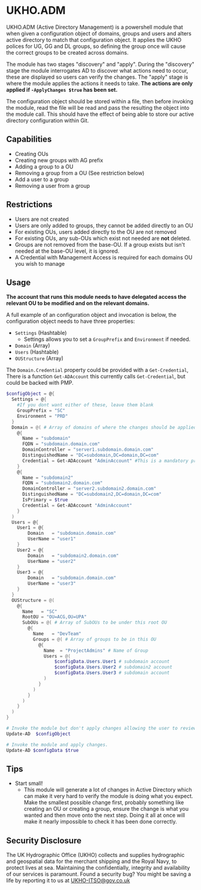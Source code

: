 # UKHO.ADM

UKHO.ADM (Active Directory Management) is a powershell module that when given a configuration object of domains, groups and users and alters active directory to match that configuration object. It applies the UKHO polices for UG, GG and DL groups, so defining the group once will cause the correct groups to be created across domains.

The module has two stages "discovery" and "apply". During the "discovery" stage the module interrogates AD to discover what actions need to occur, these are displayed so users can verify the changes. The "apply" stage is where the module applies the actions it needs to take. **The actions are only applied if `-ApplyChanges $true` has been set.**

The configuration object should be stored within a file, then before invoking the module, read the file will be read and pass the resulting the object into the module call. This should have the effect of being able to store our active directory configuration within Git.

## Capabilities

- Creating OUs
- Creating new groups with AG prefix
- Adding a group to a OU
- Removing a group from a OU (See restriction below)
- Add a user to a group
- Removing a user from a group

## Restrictions

- Users are not created
- Users are only added to groups, they cannot be added directly to an OU
- For existing OUs, users added directly to the OU are not removed
- For existing OUs, any sub-OUs which exist  not needed are **not** deleted.
- Groups are not removed from the base-OU. If a group exists but isn't needed at the base-OU level, it is ignored.
- A Credential with Management Access is required for each domains OU you wish to manage

## Usage

**The account that runs this module needs to have delegated access the relevant OU to be modified and on the relevant domains.**

A full example of an configuration object and invocation is below, the configuration object needs to have three properties:

- `Settings` (Hashtable)
  - Settings allows you to set a `GroupPrefix` and `Environment` if needed.
- `Domain` (Array)
- `Users` (Hashtable)
- `OUStructure` (Array)

The `Domain.Credential` property could be provided with a `Get-Credential`, There is a function `Get-ADAccount` this currently calls `Get-Credential`, but could be backed with PMP.

```powershell
$configObject = @{
  Settings = @{
    #If you dont want either of these, leave them blank
    GroupPrefix = "SC"
    Environment = "PRD"
  }
  Domain = @( # Array of domains of where the changes should be applied to.
    @{
      Name = "subdomain"
      FQDN = "subdomain.domain.com"
      DomainController = "server1.subdomain.domain.com"
      DistinguishedName = "DC=subdomain,DC=domain,DC=com"
      Credential = Get-ADAccount "AdminAccount" #This is a mandatory property of type pscredential
    }
    @{
      Name = "subdomain2"
      FQDN = "subdomain2.domain.com"
      DomainController = "server2.subdomain2.domain.com"
      DistinguishedName = "DC=subdomain2,DC=domain,DC=com"
      IsPrimary = $true
      Credential = Get-ADAccount "AdminAccount"
    }
  )
  Users = @{
    User1 = @{
        Domain   = "subdomain.domain.com"
        UserName = "user1"
    }
    User2 = @{
        Domain   = "subdomain2.domain.com"
        UserName = "user2"
    }
    User3 = @{
        Domain   = "subdomain.domain.com"
        UserName = "user3"
    }
  }
  OUStructure = @(
    @{
      Name   = "SC"
      RootOU = "OU=ACG,OU=UPA"
      SubOUs = @( # Array of SubOUs to be under this root OU
        @{
          Name   = "DevTeam"
          Groups = @( # Array of groups to be in this OU
            @{
              Name  = "ProjectAdmins" # Name of Group
              Users = @( 
                  $configData.Users.User1 # subdomain account
                  $configData.Users.User2 # subdomain2 account
                  $configData.Users.User3 # subdomain account
              )
            }
          )
        }
      )
    }
  )
}

# Invoke the module but don't apply changes allowing the user to review.
Update-AD  $configObject

# Invoke the module and apply changes.
Update-AD $configData $true
```

## Tips

- Start small!
  - This module will generate a lot of changes in Active Directory which can make it very hard to verify the module is doing what you expect. Make the smallest possible change first, probably something like creating an OU or creating a group, ensure the change is what you wanted and then move onto the next step. Doing it all at once will make it nearly impossible to check it has been done correctly.

## Security Disclosure

The UK Hydrographic Office (UKHO) collects and supplies hydrographic and geospatial data for the merchant shipping and the Royal Navy, to protect lives at sea. Maintaining the confidentially, integrity and availability of our services is paramount. Found a security bug? You might be saving a life by reporting it to us at UKHO-ITSO@gov.co.uk
